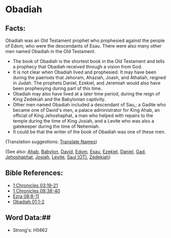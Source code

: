 # Obadiah #

## Facts: ##

Obadiah was an Old Testament prophet who prophesied against the people of Edom, who were the descendants of Esau. There were also many other men named Obadiah in the Old Testament.

* The book of Obadiah is the shortest book in the Old Testament and tells a prophecy that Obadiah received through a vision from God.
* It is not clear when Obadiah lived and prophesied. It may have been during the paeriods that Jehoram, Ahaziah, Joash, and Athaliah, reigned in Judah. The prophets Daniel, Ezekiel, and Jeremiah would also have been prophesying during part of this time.
* Obadiah may also have lived at a later time period, during the reign of King Zedekiah and the Babylonian captivity. 
* Other men named Obadiah included a descendant of Sau,; a Gadite who became one of David's men, a palace administrator for King Ahab, an official of King Jehoshaphat, a man who helped with repairs to the temple during the time of King Josiah, and a Levite who was also a gatekeeper during the time of Nehemiah.
* It could be that the writer of the book of Obadiah was one of these men.

(Translation suggestions: [Translate Names](rc://en/ta/man/translate/translate-names))

(See also: [Ahab](ahab.md), [Babylon](babylon.md), [David](david.md), [Edom](edom.md), [Esau](esau.md), [Ezekiel](ezekiel.md), [Daniel](daniel.md), [Gad](gad.md), [Jehoshaphat](jehoshaphat.md), [Josiah](josiah.md), [Levite](levite.md), [Saul (OT)](saul.md), [Zedekiah](zedekiah.md))

## Bible References: ##

* [1 Chronicles 03:19-21](rc://en/tn/help/1ch/03/19)
* [1 Chronicles 08:38-40](rc://en/tn/help/1ch/08/38)
* [Ezra 08:8-11](rc://en/tn/help/ezr/08/08)
* [Obadiah 01:1-2](rc://en/tn/help/oba/01/01)

## Word Data:##

* Strong's: H5662
